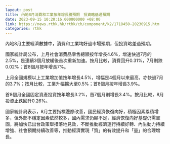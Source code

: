 ```yaml
---
layout: post
title: 內地8月消費和工業按年增長勝預期　投資略低過預期
date: 2023-09-15 10:20:16.000000000 +08:00
link: https://news.rthk.hk/rthk/ch/component/k2/1718450-20230915.htm
categories: rthk
---
```


內地8月主要經濟數據中，消費和工業均好過市場預期，但投資略差過預期。

國家統計局公布，上月社會消費品零售總額按年增長4.6%，增速快過7月的2.5%，是連續3個月放緩後首次重新加速。按月比較，消費回升0.31%，7月則跌0.02%；首8個月按年增長7%。

上月全國規模以上工業增加值按年增長4.5%，增幅是4個月以來最高，亦快過7月的3.7%；按月比較，工業升幅擴大至0.5%；首8個月按年增長3.9%。

首8個月全國固定資產投資按年增長3.2%，首7個月則增長3.4%。按月比較，8月投資止跌回升0.26%。

國家統計局表示，8月主要指標邊際改善，國民經濟恢復向好，積極因素累積增多，但外部不穩定因素依然較多，國內需求仍顯不足，經濟恢復向好基礎仍需鞏固，將加快已出台政策舉措落地見效，不斷推動經濟運行持續好轉、內生動力持續增強、社會預期持續改善等，推動經濟實現「質」的有效提升和「量」的合理增長。
